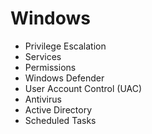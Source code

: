 # Windows


- Privilege Escalation
- Services
- Permissions
- Windows Defender
- User Account Control (UAC)
- Antivirus
- Active Directory
- Scheduled Tasks
